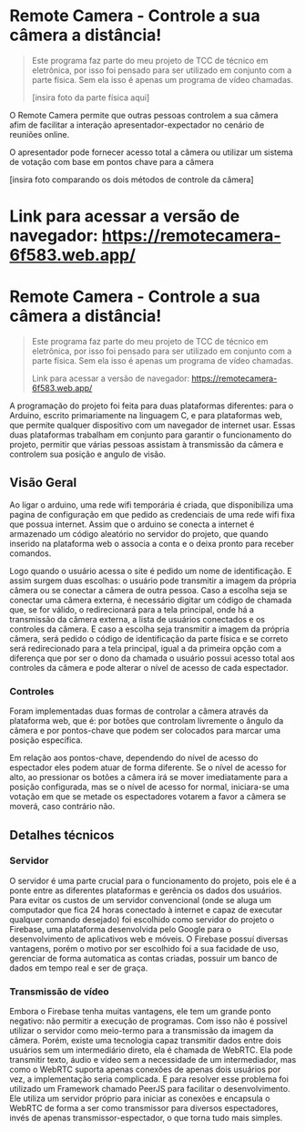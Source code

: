 # Remote Camera - Controle a sua câmera a distância!

> Este programa faz parte do meu projeto de TCC de técnico em eletrônica, por isso foi pensado para ser utilizado em conjunto com a parte física. Sem ela isso é apenas um programa de vídeo chamadas.
>
> [insira foto da parte física aqui]

O Remote Camera permite que outras pessoas controlem a sua câmera afim de facilitar a interação apresentador-expectador no cenário de reuniões online.

O apresentador pode fornecer acesso total a câmera ou utilizar um sistema de votação com base em pontos chave para a câmera

[insira foto comparando os dois métodos de controle da câmera] 

Link para acessar a versão de navegador: https://remotecamera-6f583.web.app/
=======

# Remote Camera - Controle a sua câmera a distância!

> Este programa faz parte do meu projeto de TCC de técnico em eletrônica, por isso foi pensado para ser utilizado em conjunto com a parte física. Sem ela isso é apenas um programa de vídeo chamadas.
> 
> Link para acessar a versão de navegador: https://remotecamera-6f583.web.app/

A programação do projeto foi feita para duas plataformas diferentes: para o Arduino, escrito primariamente na linguagem C, e para plataformas web, que permite qualquer dispositivo com um navegador de internet usar. Essas duas plataformas trabalham em conjunto para garantir o funcionamento do projeto, permitir que várias pessoas assistam à transmissão da câmera e controlem sua posição e angulo de visão.

## Visão Geral

Ao ligar o arduino, uma rede wifi temporária é criada, que disponibiliza uma pagina de configuração em que pedido as credenciais de uma rede wifi fixa que possua internet. Assim que o arduino se conecta a internet é armazenado um código aleatório no servidor do projeto, que quando inserido na plataforma web o associa a conta e o deixa pronto para receber comandos.

Logo quando o usuário acessa o site é pedido um nome de identificação. E assim surgem duas escolhas: o usuário pode transmitir a imagem da própria câmera ou se conectar a câmera de outra pessoa. Caso a escolha seja se conectar uma câmera externa, é necessário digitar um código de chamada que, se for válido, o redirecionará para a tela principal, onde há a transmissão da câmera externa, a lista de usuários conectados e os controles da câmera. E caso a escolha seja transmitir a imagem da própria câmera, será pedido o código de identificação da parte física e se correto será redirecionado para a tela principal, igual a da primeira opção com a diferença que por ser o dono da chamada o usuário possui acesso total aos controles da câmera e pode alterar o nível de acesso de cada espectador.

### Controles

Foram implementadas duas formas de controlar a câmera através da plataforma web, que é: por botões que controlam livremente o ângulo da câmera e por pontos-chave que podem ser colocados para marcar uma posição específica.

Em relação aos pontos-chave, dependendo do nível de acesso do espectador eles podem atuar de forma diferente. Se o nível de acesso for alto, ao pressionar os botões a câmera irá se mover imediatamente para a posição configurada, mas se o nível de acesso for normal, iniciara-se uma votação em que se metade os espectadores votarem a favor a câmera se moverá, caso contrário não.

## Detalhes técnicos

### Servidor

O servidor é uma parte crucial para o funcionamento do projeto, pois ele é a ponte entre as diferentes plataformas e gerência os dados dos usuários. Para evitar os custos de um servidor convencional (onde se aluga um computador que fica 24 horas conectado à internet e capaz de executar qualquer comando desejado) foi escolhido como servidor do projeto o Firebase, uma plataforma desenvolvida pelo Google para o desenvolvimento de aplicativos web e móveis. O Firebase possuí diversas vantagens, porém o motivo por ser escolhido foi a sua facidade de uso, gerenciar de forma automatica as contas criadas, possuir um banco de dados em tempo real e ser de graça.

### Transmissão de vídeo

Embora o Firebase tenha muitas vantagens, ele tem um grande ponto negativo: não permitir a execução de programas. Com isso não é possível utilizar o servidor como meio-termo para a transmissão da imagem da câmera. Porém, existe uma tecnologia capaz transmitir dados entre dois usuários sem um intermediário direto, ela é chamada de WebRTC. Ela pode transmitir texto, áudio e vídeo sem a necessidade de um intermediador, mas como o WebRTC suporta apenas conexões de apenas dois usuários por vez, a implementação seria complicada. E para resolver esse problema foi utilizado um Framework chamado PeerJS para facilitar o desenvolvimento. Ele utiliza um servidor próprio para iniciar as conexões e encapsula o WebRTC de forma a ser como transmissor para diversos espectadores, invés de apenas transmissor-espectador, o que torna tudo mais simples.
